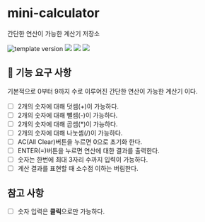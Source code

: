 # mini-calculator

간단한 연산이 가능한 계산기 저장소

<img src="https://img.shields.io/badge/version-1.0.0-blue?style=flat-square" alt="template version"/>
<img src="https://img.shields.io/badge/language-html-red.svg?style=flat-square"/>
<img src="https://img.shields.io/badge/language-css-blue.svg?style=flat-square"/>
<img src="https://img.shields.io/badge/language-js-yellow.svg?style=flat-square"/>

## 🚀 기능 요구 사항

기본적으로 0부터 9까지 수로 이루어진 간단한 연산이 가능한 계산기 이다.

- [ ] 2개의 숫자에 대해 덧셈(+)이 가능하다.
- [ ] 2개의 숫자에 대해 뺄셈(-)이 가능하다.
- [ ] 2개의 숫자에 대해 곱셈(\*)이 가능하다.
- [ ] 2개의 숫자에 대해 나눗셈(/)이 가능하다.
- [ ] AC(All Clear)버튼을 누르면 0으로 초기화 한다.
- [ ] ENTER(=)버튼을 누르면 연산에 대한 결과를 출력한다.
- [ ] 숫자는 한번에 최대 3자리 수까지 입력이 가능하다.
- [ ] 계산 결과를 표현할 때 소수점 이하는 버림한다.

## 참고 사항

- [ ] 숫자 입력은 **클릭**으로만 가능하다.
